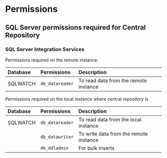 # Permissions

## SQL Server permissions required for Central Repository

### SQL Server Integration Services

Permissions required on the remote instance:

| Database | Permissions | Description |
| :--- | :--- | :--- |
| SQLWATCH | `db_datareader` | To read data from the remote instance |

Permissions required on the local instance where central repository is

| Database | Permissions | Description |
| :--- | :--- | :--- |
| SQLWATCH | `db_datareader` | To read data from the local instance |
|  | `db_datawriter` | To write data from the remote instance |
|  | `db_ddladmin` | For bulk inserts |



